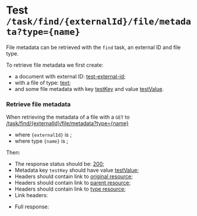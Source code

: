 # Test `/task/find/{externalId}/file/metadata?type={name}`

File metadata can be retrieved with the `find` task, an external ID and file type.

To retrieve file metadata we first create: 

  - a document with external ID: [test-external-id](- "#externalId");
  - with a file of type: [text](- "#fileType");
  - and some file metadata with key [testKey](- "#key") and value [testValue](- "#value").

[ ](- "#docId=createDocument(#externalId)")
[ ](- "#fileId=createFile(#docId)")
[ ](- "createMetadata(#fileId, #key, #value)")

### Retrieve file metadata
When retrieving the metadata of a file with a `GET` to [/task/find/{externalId}/file/metadata?type={name}](- "#findEndpoint") 

 - where `{externalId}` is [ ](- "c:echo=#externalId");
 - where type `{name}` is [ ](- "c:echo=#fileType");

[ ](- "#retrieveResult=retrieve(#findEndpoint, #externalId, #fileType, #key)")

Then:

 - The response status should be: [200](- "?=#retrieveResult.status");
 - Metadata key `testKey` should have value [testValue](- "?=#retrieveResult.value");
 - Headers should contain link to [original resource](- "?=#retrieveResult.original");
 - Headers should contain link to [parent resource](- "?=#retrieveResult.parent");
 - Headers should contain link to [type resource](- "?=#retrieveResult.type");
 - Link headers:

[ ](- "ext:embed=#retrieveResult.headers")

 - Full response:

[ ](- "ext:embed=#retrieveResult.body")
